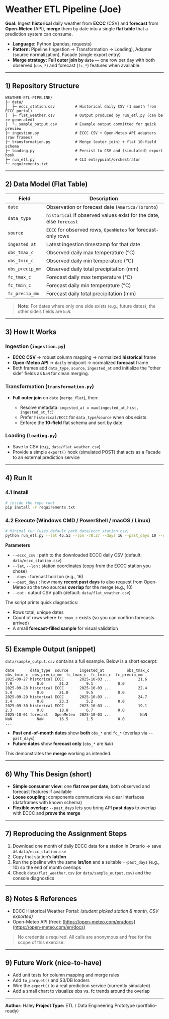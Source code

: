 # Weather ETL Pipeline (Joe)

**Goal:** Ingest **historical** daily weather from **ECCC** (CSV) and **forecast** from **Open-Meteo** (API), **merge** them by date into a single **flat table** that a prediction system can consume.

* **Language:** Python (pandas, requests)
* **Pattern:** Pipeline (Ingestion → Transformation → Loading), Adapter (source normalization), Facade (single export entry)
* **Merge strategy:** **Full outer join by `date`** — one row per day with both observed (`obs_*`) and forecast (`fc_*`) features when available.

---

## 1) Repository Structure

```
WEATHER-ETL-PIPELINE/
├─ data/
│  ├─ eccc_station.csv         # Historical daily CSV (1 month from ECCC portal)
│  ├─ flat_weather.csv         # Output produced by run_etl.py (can be re-generated)
│  └─ sample_output.csv        # Example output committed for quick preview
├─ ingestion.py                # ECCC CSV + Open-Meteo API adapters (raw frames)
├─ transformation.py           # Merge (outer join) + flat 10-field schema
├─ loading.py                  # Persist to CSV and (simulated) export hook
├─ run_etl.py                  # CLI entrypoint/orchestrator
└─ requirements.txt
```

---

## 2) Data Model (Flat Table)

| Field           | Description                                                         |
| --------------- | ------------------------------------------------------------------- |
| `date`          | Observation or forecast date (`America/Toronto`)                    |
| `data_type`     | `historical` if observed values exist for the date, else `forecast` |
| `source`        | `ECCC` for observed rows, `OpenMeteo` for forecast-only rows        |
| `ingested_at`   | Latest ingestion timestamp for that date                            |
| `obs_tmax_c`    | Observed daily max temperature (°C)                                 |
| `obs_tmin_c`    | Observed daily min temperature (°C)                                 |
| `obs_precip_mm` | Observed daily total precipitation (mm)                             |
| `fc_tmax_c`     | Forecast daily max temperature (°C)                                 |
| `fc_tmin_c`     | Forecast daily min temperature (°C)                                 |
| `fc_precip_mm`  | Forecast daily total precipitation (mm)                             |

> **Note:** For dates where only one side exists (e.g., future dates), the other side’s fields are `NaN`.

---

## 3) How It Works

### Ingestion (`ingestion.py`)

* **ECCC CSV** → robust column mapping → normalized **historical** frame
* **Open-Meteo API** → `daily` endpoint → normalized **forecast** frame
* Both frames add `data_type`, `source`, `ingested_at` and initialize the “other side” fields as `NaN` for clean merging.

### Transformation (`transformation.py`)

* **Full outer join** on `date` (`merge_flat`), then:

  * Resolve metadata: `ingested_at = max(ingested_at_hist, ingested_at_fc)`
  * Prefer `historical/ECCC` for `data_type`/`source` when obs exists
  * Enforce the **10-field** flat schema and sort by date

### Loading (`loading.py`)

* Save to CSV (e.g., `data/flat_weather.csv`)
* Provide a simple `export()` hook (simulated POST) that acts as a Facade to an external prediction service

---

## 4) Run It

### 4.1 Install

```bash
# inside the repo root
pip install -r requirements.txt
```

### 4.2 Execute (Windows CMD / PowerShell / macOS / Linux)

```bash
# Minimal run (uses default path data/eccc_station.csv)
python run_etl.py --lat 45.53 --lon -78.27 --days 16 --past_days 10 --out data/flat_weather.csv
```

**Parameters**

* `--eccc_csv` : path to the downloaded ECCC daily CSV (default: `data/eccc_station.csv`)
* `--lat`, `--lon` : station coordinates (copy from the ECCC station you chose)
* `--days` : forecast horizon (e.g., 16)
* `--past_days` : how many **recent past days** to also request from Open-Meteo so the two sources **overlap** for the merge (e.g., 10)
* `--out` : output CSV path (default: `data/flat_weather.csv`)

The script prints quick diagnostics:

* Rows total, unique dates
* Count of rows where `fc_tmax_c` exists (so you can confirm forecasts arrived)
* A small **forecast-filled sample** for visual validation

---

## 5) Example Output (snippet)

`data/sample_output.csv` contains a full example. Below is a short excerpt:

```
date       data_type  source     ingested_at          obs_tmax_c  obs_tmin_c  obs_precip_mm  fc_tmax_c  fc_tmin_c  fc_precip_mm
2025-09-27 historical ECCC       2025-10-03 ...            21.6         7.9           0.0       21.2        9.1           0.0
2025-09-28 historical ECCC       2025-10-03 ...            22.4         5.4           0.0       21.0        9.5           0.0
2025-09-29 historical ECCC       2025-10-03 ...            24.7         2.4           0.0       23.3        5.2           0.0
2025-09-30 historical ECCC       2025-10-03 ...            19.1         2.3           0.0       18.8        6.7           0.0
2025-10-01 forecast   OpenMeteo  2025-10-03 ...             NaN         NaN           NaN       16.5        1.5           0.0
...
```

* **Past end-of-month dates** show **both** `obs_*` and `fc_*` (overlap via `--past_days`)
* **Future dates** show **forecast only** (`obs_*` are `NaN`)

This demonstrates the **merge** working as intended.

---

## 6) Why This Design (short)

* **Simple consumer view:** one **flat row per date**, both observed and forecast features if available
* **Loose coupling:** components communicate via clear interfaces (dataframes with known schema)
* **Flexible overlap:** `--past_days` lets you bring API **past days** to overlap with ECCC and **prove the merge**

---

## 7) Reproducing the Assignment Steps

1. Download one month of daily ECCC data for a station in Ontario → save as `data/eccc_station.csv`
2. Copy that station’s **lat/lon**
3. Run the pipeline with the same **lat/lon** and a suitable `--past_days` (e.g., 10) so the end of month overlaps
4. Check `data/flat_weather.csv` (or `data/sample_output.csv`) and the console diagnostics

---

## 8) Notes & References

* ECCC Historical Weather Portal: *(student picked station & month, CSV exported)*
* Open-Meteo API (free): [https://open-meteo.com/en/docs](https://open-meteo.com/en/docs)

> No credentials required. All calls are anonymous and free for the scope of this exercise.

---

## 9) Future Work (nice-to-have)

* Add unit tests for column mapping and merge rules
* Add `to_parquet()` and S3/DB loaders
* Wire the `export()` to a real prediction service (currently simulated)
* Add a small chart to visualize obs vs. fc trends around the overlap

---

**Author:** Haley
**Project Type:** ETL / Data Engineering Prototype (portfolio-ready)
